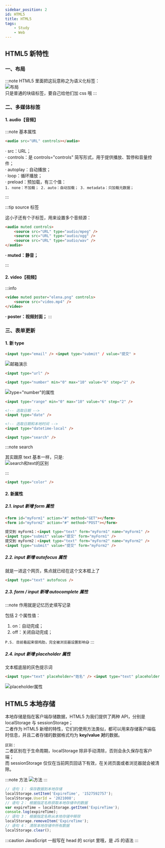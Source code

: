 ```yaml
---
sidebar_position: 2
id: HTML5
title: HTML5
tags:
    - Study
    - Web
---
```


## HTML5 新特性

### 一、布局

:::note
HTML5 里面把这玩意称之为语义化标签：  
![布局](https://jcqn.oss-cn-beijing.aliyuncs.com/img_blog/W16.png)  
只是普通的块级标签，要自己给他们加 css 哦
:::

### 二、多媒体标签

#### 1. audio【音频】

:::note 基本属性

```html
<audio src="URL" controls></audio>
```

· src：URL；  
· controls：是 controls="controls" 简写形式，用于提供播放、暂停和音量控件；  
· autoplay：自动播放；  
· loop：循环播放；  
· preload：预加载，有三个值：  
 `1. none：不加载； 2. auto：自动加载； 3. metadata：只加载元数据；`

:::

:::tip source 标签

这小子还有个子标签，用来设置多个音频源：

```html
<audio muted controls>
	<source src="URL" type="audio/mpeg" />
	<source src="URL" type="audio/ogg" />
	<source src="URL" type="audio/wav" />
</audio>
```

**· muted：静音；**

:::

#### 2. video【视频】

:::info

```html
<video muted poster="elena.png" controls>
	<source src="video.mp4" />
</video>
```

**· poster：视频封面；**
:::

### 三、表单**更新**

#### 1. 新 type

```html title="邮箱格式——email"
<input type="email" /> <input type="submit" / value="提交" >
```

![邮箱演示](https://jcqn.oss-cn-beijing.aliyuncs.com/img_blog/W17.gif)

```html title="网址格式——url"
<input type="url" />
```

```html title="数字格式——number"
<input type="number" min="0" max="10" value="6" step="2" />
```

![type="number"的属性](https://jcqn.oss-cn-beijing.aliyuncs.com/img_blog/W18.png)

```html title="拖动条——range"
<input type="range" min="0" max="10" value="6" step="2" />
```

```html title="日期——date / datetime-local"
<!-- 选取日期 -->
<input type="date" />

<!-- 选取日期和本地时间 -->
<input type="datetime-local" />
```

```html title="搜索——search"
<input type="search" />
```

:::note search

其实跟原 text 基本一样，只是:  
![search和text的区别](https://jcqn.oss-cn-beijing.aliyuncs.com/img_blog/W19.png)

:::

```html title="颜色选择器——color"
<input type="color" />
```

#### 2. 新属性

##### 2.1. input 新增 form 属性

```html
<form id="myForm1" action="#" method="GET"></form>
<form id="myForm2" action="#" method="POST"></form>

提交到 myForm1：<input type="text" form="myForm1" name="myForm1" />
<input type="submit" value="提交" form="myForm1" />
提交到 myForm2：<input type="text" form="myForm2" name="myForm2" />
<input type="submit" value="提交" form="myForm2" />
```

##### 2.2. input 新增 autofocus 属性

就是一进这个网页，焦点就已经在这个文本框上了

```html
<input type="text" autofocus />
```

##### 2.3. form / input 新增 autocomplete 属性

:::note
作用就是记忆历史填写记录

包括 2 个属性值：

1. on：自动完成；
2. off：关闭自动完成；

`P.S. 目前看起来很鸡肋，完全被浏览器设置影响😅`
:::

##### 2.4. input 新增 placeholder 属性

文本框底层的灰色提示词

```html
<input type="text" placeholder="姓名" /> <input type="text" placeholder="性别" />
```

![placeholder属性](https://jcqn.oss-cn-beijing.aliyuncs.com/img_blog/W20.png)

## HTML5 本地存储

本地存储是指在客户端存储数据，HTML5 为我们提供了两种 API，分别是 localStorage 与 sessionStorage；  
二者作为 HTML5 新增的特性，它们的使用方法类似，都可以用来存储客户端临时信息，并且二者存储的数据格式均为 **key/value 对**的数据。

`区别：`  
二者区别在于生命周期，localStorage 除非手动清除，否则会永久保存在客户端；  
而 sessionStorage 仅仅在当前网页回话下有效，在关闭页面或者浏览器就会被清除。

:::note 方法
![方法](https://jcqn.oss-cn-beijing.aliyuncs.com/img_blog/W21.png)
:::

```js
// 语句 1： 保存数据到本地存储
localStorage.setItem('ExpireTime', '1527592757');
localStorage.UserId = '2021008';
// 语句 2： 根据指定名称获取本地存储中的数据
var expireTime = localStorage.getItem('ExpireTime');
console.log(expireTime);
// 语句 3： 根据指定名称从本地存储中移除
localStorage.removeItem('ExpireTime');
// 语句 4： 清除本地存储中所有数据
localStorage.clear();
```

:::caution JavaScript
一般写在 head 的 script 里哦，是 JS 的语法
:::
